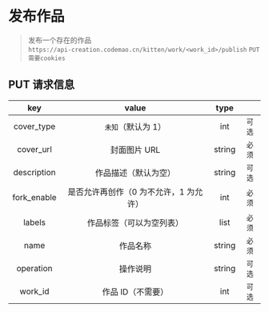 # 发布作品

> 发布一个存在的作品  
> `https://api-creation.codemao.cn/kitten/work/<work_id>/publish` `PUT` `需要cookies`

## PUT 请求信息

|     key     |                 value                  |  type  |        |
| :---------: | :------------------------------------: | :----: | :----: |
| cover_type  |           `未知`（默认为 1）           |  int   | `可选` |
|  cover_url  |              封面图片 URL              | string | `必须` |
| description |          作品描述（默认为空）          | string | `可选` |
| fork_enable | 是否允许再创作（0 为不允许，1 为允许） |  int   | `必须` |
|   labels    |        作品标签（可以为空列表）        |  list  | `必须` |
|    name     |                作品名称                | string | `必须` |
|  operation  |                操作说明                | string | `可选` |
|   work_id   |           作品 ID（不需要）            |  int   | `可选` |
